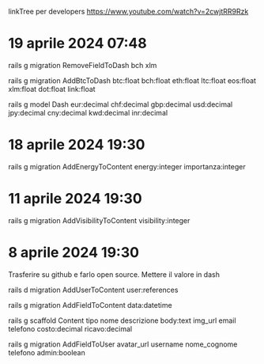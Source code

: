 linkTree per developers https://www.youtube.com/watch?v=2cwjtRR9Rzk 

# 19 aprile 2024 07:48
rails g migration RemoveFieldToDash bch xlm 


rails g migration AddBtcToDash btc:float bch:float eth:float ltc:float eos:float xlm:float dot:float link:float 

rails g model Dash eur:decimal chf:decimal gbp:decimal  usd:decimal jpy:decimal cny:decimal kwd:decimal inr:decimal 



# 18 aprile 2024 19:30


rails g migration AddEnergyToContent energy:integer importanza:integer

# 11 aprile 2024 19:30

rails g migration AddVisibilityToContent visibility:integer



# 8 aprile 2024 19:30

Trasferire su github e farlo open source. Mettere il valore in dash 

rails d migration AddUserToContent user:references



rails g migration AddFieldToContent data:datetime

rails g scaffold Content tipo nome descrizione body:text img_url email telefono costo:decimal ricavo:decimal 



rails g migration AddFieldToUser avatar_url username nome_cognome telefono admin:boolean